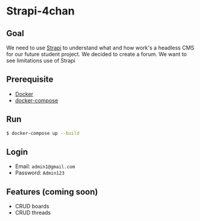 # Strapi-4chan

## Goal

We need to use [Strapi](https://strapi.io/) to understand what and how work's a headless CMS
for our future student project. We decided to create a forum. We want to see limitations use
of Strapi

## Prerequisite

- [Docker](https://docs.docker.com/get-docker/)
- [docker-compose](https://docs.docker.com/compose/install/)

## Run

```sh
$ docker-compose up --build
```

## Login

- Email: `admin1@gmail.com`
- Password: `Admin123`

## Features (coming soon)

- CRUD boards
- CRUD threads
